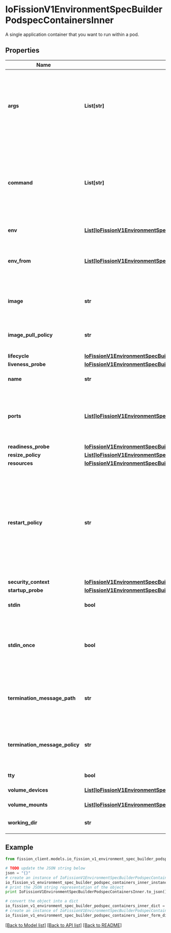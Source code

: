 # IoFissionV1EnvironmentSpecBuilderPodspecContainersInner

A single application container that you want to run within a pod.

## Properties

Name | Type | Description | Notes
------------ | ------------- | ------------- | -------------
**args** | **List[str]** | Arguments to the entrypoint. The container image&#39;s CMD is used if this is not provided. Variable references $(VAR_NAME) are expanded using the container&#39;s environment. If a variable cannot be resolved, the reference in the input string will be unchanged. Double $$ are reduced to a single $, which allows for escaping the $(VAR_NAME) syntax: i.e. \&quot;$$(VAR_NAME)\&quot; will produce the string literal \&quot;$(VAR_NAME)\&quot;. Escaped references will never be expanded, regardless of whether the variable exists or not. Cannot be updated. More info: https://kubernetes.io/docs/tasks/inject-data-application/define-command-argument-container/#running-a-command-in-a-shell | [optional] 
**command** | **List[str]** | Entrypoint array. Not executed within a shell. The container image&#39;s ENTRYPOINT is used if this is not provided. Variable references $(VAR_NAME) are expanded using the container&#39;s environment. If a variable cannot be resolved, the reference in the input string will be unchanged. Double $$ are reduced to a single $, which allows for escaping the $(VAR_NAME) syntax: i.e. \&quot;$$(VAR_NAME)\&quot; will produce the string literal \&quot;$(VAR_NAME)\&quot;. Escaped references will never be expanded, regardless of whether the variable exists or not. Cannot be updated. More info: https://kubernetes.io/docs/tasks/inject-data-application/define-command-argument-container/#running-a-command-in-a-shell | [optional] 
**env** | [**List[IoFissionV1EnvironmentSpecBuilderContainerEnvInner]**](IoFissionV1EnvironmentSpecBuilderContainerEnvInner.md) | List of environment variables to set in the container. Cannot be updated. | [optional] 
**env_from** | [**List[IoFissionV1EnvironmentSpecBuilderContainerEnvFromInner]**](IoFissionV1EnvironmentSpecBuilderContainerEnvFromInner.md) | List of sources to populate environment variables in the container. The keys defined within a source must be a C_IDENTIFIER. All invalid keys will be reported as an event when the container is starting. When a key exists in multiple sources, the value associated with the last source will take precedence. Values defined by an Env with a duplicate key will take precedence. Cannot be updated. | [optional] 
**image** | **str** | Container image name. More info: https://kubernetes.io/docs/concepts/containers/images This field is optional to allow higher level config management to default or override container images in workload controllers like Deployments and StatefulSets. | [optional] 
**image_pull_policy** | **str** | Image pull policy. One of Always, Never, IfNotPresent. Defaults to Always if :latest tag is specified, or IfNotPresent otherwise. Cannot be updated. More info: https://kubernetes.io/docs/concepts/containers/images#updating-images | [optional] 
**lifecycle** | [**IoFissionV1EnvironmentSpecBuilderContainerLifecycle**](IoFissionV1EnvironmentSpecBuilderContainerLifecycle.md) |  | [optional] 
**liveness_probe** | [**IoFissionV1EnvironmentSpecBuilderContainerLivenessProbe**](IoFissionV1EnvironmentSpecBuilderContainerLivenessProbe.md) |  | [optional] 
**name** | **str** | Name of the container specified as a DNS_LABEL. Each container in a pod must have a unique name (DNS_LABEL). Cannot be updated. | 
**ports** | [**List[IoFissionV1EnvironmentSpecBuilderContainerPortsInner]**](IoFissionV1EnvironmentSpecBuilderContainerPortsInner.md) | List of ports to expose from the container. Not specifying a port here DOES NOT prevent that port from being exposed. Any port which is listening on the default \&quot;0.0.0.0\&quot; address inside a container will be accessible from the network. Modifying this array with strategic merge patch may corrupt the data. For more information See https://github.com/kubernetes/kubernetes/issues/108255. Cannot be updated. | [optional] 
**readiness_probe** | [**IoFissionV1EnvironmentSpecBuilderContainerReadinessProbe**](IoFissionV1EnvironmentSpecBuilderContainerReadinessProbe.md) |  | [optional] 
**resize_policy** | [**List[IoFissionV1EnvironmentSpecBuilderContainerResizePolicyInner]**](IoFissionV1EnvironmentSpecBuilderContainerResizePolicyInner.md) | Resources resize policy for the container. | [optional] 
**resources** | [**IoFissionV1EnvironmentSpecBuilderContainerResources**](IoFissionV1EnvironmentSpecBuilderContainerResources.md) |  | [optional] 
**restart_policy** | **str** | RestartPolicy defines the restart behavior of individual containers in a pod. This field may only be set for init containers, and the only allowed value is \&quot;Always\&quot;. For non-init containers or when this field is not specified, the restart behavior is defined by the Pod&#39;s restart policy and the container type. Setting the RestartPolicy as \&quot;Always\&quot; for the init container will have the following effect: this init container will be continually restarted on exit until all regular containers have terminated. Once all regular containers have completed, all init containers with restartPolicy \&quot;Always\&quot; will be shut down. This lifecycle differs from normal init containers and is often referred to as a \&quot;sidecar\&quot; container. Although this init container still starts in the init container sequence, it does not wait for the container to complete before proceeding to the next init container. Instead, the next init container starts immediately after this init container is started, or after any startupProbe has successfully completed. | [optional] 
**security_context** | [**IoFissionV1EnvironmentSpecBuilderContainerSecurityContext**](IoFissionV1EnvironmentSpecBuilderContainerSecurityContext.md) |  | [optional] 
**startup_probe** | [**IoFissionV1EnvironmentSpecBuilderContainerStartupProbe**](IoFissionV1EnvironmentSpecBuilderContainerStartupProbe.md) |  | [optional] 
**stdin** | **bool** | Whether this container should allocate a buffer for stdin in the container runtime. If this is not set, reads from stdin in the container will always result in EOF. Default is false. | [optional] 
**stdin_once** | **bool** | Whether the container runtime should close the stdin channel after it has been opened by a single attach. When stdin is true the stdin stream will remain open across multiple attach sessions. If stdinOnce is set to true, stdin is opened on container start, is empty until the first client attaches to stdin, and then remains open and accepts data until the client disconnects, at which time stdin is closed and remains closed until the container is restarted. If this flag is false, a container processes that reads from stdin will never receive an EOF. Default is false | [optional] 
**termination_message_path** | **str** | Optional: Path at which the file to which the container&#39;s termination message will be written is mounted into the container&#39;s filesystem. Message written is intended to be brief final status, such as an assertion failure message. Will be truncated by the node if greater than 4096 bytes. The total message length across all containers will be limited to 12kb. Defaults to /dev/termination-log. Cannot be updated. | [optional] 
**termination_message_policy** | **str** | Indicate how the termination message should be populated. File will use the contents of terminationMessagePath to populate the container status message on both success and failure. FallbackToLogsOnError will use the last chunk of container log output if the termination message file is empty and the container exited with an error. The log output is limited to 2048 bytes or 80 lines, whichever is smaller. Defaults to File. Cannot be updated. | [optional] 
**tty** | **bool** | Whether this container should allocate a TTY for itself, also requires &#39;stdin&#39; to be true. Default is false. | [optional] 
**volume_devices** | [**List[IoFissionV1EnvironmentSpecBuilderContainerVolumeDevicesInner]**](IoFissionV1EnvironmentSpecBuilderContainerVolumeDevicesInner.md) | volumeDevices is the list of block devices to be used by the container. | [optional] 
**volume_mounts** | [**List[IoFissionV1EnvironmentSpecBuilderContainerVolumeMountsInner]**](IoFissionV1EnvironmentSpecBuilderContainerVolumeMountsInner.md) | Pod volumes to mount into the container&#39;s filesystem. Cannot be updated. | [optional] 
**working_dir** | **str** | Container&#39;s working directory. If not specified, the container runtime&#39;s default will be used, which might be configured in the container image. Cannot be updated. | [optional] 

## Example

```python
from fission_client.models.io_fission_v1_environment_spec_builder_podspec_containers_inner import IoFissionV1EnvironmentSpecBuilderPodspecContainersInner

# TODO update the JSON string below
json = "{}"
# create an instance of IoFissionV1EnvironmentSpecBuilderPodspecContainersInner from a JSON string
io_fission_v1_environment_spec_builder_podspec_containers_inner_instance = IoFissionV1EnvironmentSpecBuilderPodspecContainersInner.from_json(json)
# print the JSON string representation of the object
print IoFissionV1EnvironmentSpecBuilderPodspecContainersInner.to_json()

# convert the object into a dict
io_fission_v1_environment_spec_builder_podspec_containers_inner_dict = io_fission_v1_environment_spec_builder_podspec_containers_inner_instance.to_dict()
# create an instance of IoFissionV1EnvironmentSpecBuilderPodspecContainersInner from a dict
io_fission_v1_environment_spec_builder_podspec_containers_inner_form_dict = io_fission_v1_environment_spec_builder_podspec_containers_inner.from_dict(io_fission_v1_environment_spec_builder_podspec_containers_inner_dict)
```
[[Back to Model list]](../README.md#documentation-for-models) [[Back to API list]](../README.md#documentation-for-api-endpoints) [[Back to README]](../README.md)



